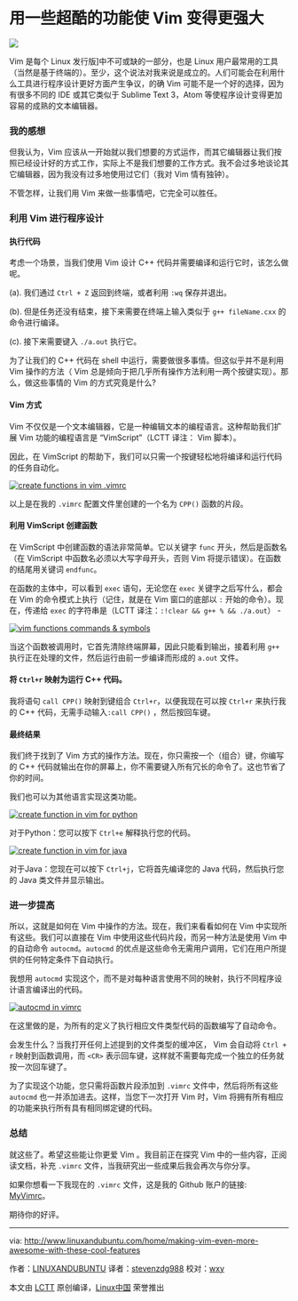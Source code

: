 用一些超酷的功能使 Vim 变得更强大
======

![](http://www.linuxandubuntu.com/uploads/2/1/1/5/21152474/making-vim-even-more-awesome-with-these-cool-features_orig.jpg)

Vim 是每个 Linux 发行版]中不可或缺的一部分，也是 Linux 用户最常用的工具（当然是基于终端的）。至少，这个说法对我来说是成立的。人们可能会在利用什么工具进行程序设计更好方面产生争议，的确 Vim 可能不是一个好的选择，因为有很多不同的 IDE 或其它类似于 Sublime Text 3，Atom 等使程序设计变得更加容易的成熟的文本编辑器。

### 我的感想

但我认为，Vim 应该从一开始就以我们想要的方式运作，而其它编辑器让我们按照已经设计好的方式工作，实际上不是我们想要的工作方式。我不会过多地谈论其它编辑器，因为我没有过多地使用过它们（我对 Vim 情有独钟）。

不管怎样，让我们用 Vim 来做一些事情吧，它完全可以胜任。

### 利用 Vim 进行程序设计

#### 执行代码


考虑一个场景，当我们使用 Vim 设计 C++ 代码并需要编译和运行它时，该怎么做呢。

(a). 我们通过 `Ctrl + Z` 返回到终端，或者利用 `:wq` 保存并退出。

(b). 但是任务还没有结束，接下来需要在终端上输入类似于 `g++ fileName.cxx` 的命令进行编译。

(c). 接下来需要键入 `./a.out` 执行它。

为了让我们的 C++ 代码在 shell 中运行，需要做很多事情。但这似乎并不是利用 Vim 操作的方法（ Vim 总是倾向于把几乎所有操作方法利用一两个按键实现）。那么，做这些事情的 Vim 的方式究竟是什么?

#### Vim 方式

Vim 不仅仅是一个文本编辑器，它是一种编辑文本的编程语言。这种帮助我们扩展 Vim 功能的编程语言是 “VimScript”（LCTT 译注： Vim 脚本）。

因此，在 VimScript 的帮助下，我们可以只需一个按键轻松地将编译和运行代码的任务自动化。

 [![create functions in vim .vimrc](http://www.linuxandubuntu.com/uploads/2/1/1/5/21152474/vim_orig.png)][2] 

以上是在我的 `.vimrc` 配置文件里创建的一个名为 `CPP()` 函数的片段。

#### 利用 VimScript 创建函数

在 VimScript 中创建函数的语法非常简单。它以关键字 `func` 开头，然后是函数名（在 VimScript 中函数名必须以大写字母开头，否则 Vim 将提示错误）。在函数的结尾用关键词 `endfunc`。

在函数的主体中，可以看到 `exec` 语句，无论您在 `exec` 关键字之后写什么，都会在 Vim 的命令模式上执行（记住，就是在 Vim 窗口的底部以 `:` 开始的命令）。现在，传递给 `exec` 的字符串是（LCTT 译注：`:!clear && g++ % && ./a.out`） -

[![vim functions commands & symbols](http://www.linuxandubuntu.com/uploads/2/1/1/5/21152474/vim_1_orig.png)][3]


当这个函数被调用时，它首先清除终端屏幕，因此只能看到输出，接着利用 `g++` 执行正在处理的文件，然后运行由前一步编译而形成的 `a.out` 文件。

#### 将 `Ctrl+r` 映射为运行 C++ 代码。

我将语句 `call CPP()` 映射到键组合 `Ctrl+r`，以便我现在可以按 `Ctrl+r` 来执行我的 C++ 代码，无需手动输入`:call CPP()` ，然后按回车键。

#### 最终结果

我们终于找到了 Vim 方式的操作方法。现在，你只需按一个（组合）键，你编写的 C++ 代码就输出在你的屏幕上，你不需要键入所有冗长的命令了。这也节省了你的时间。

我们也可以为其他语言实现这类功能。

 [![create function in vim for python](http://www.linuxandubuntu.com/uploads/2/1/1/5/21152474/vim_2_orig.png)][4] 

对于Python：您可以按下 `Ctrl+e` 解释执行您的代码。

 [![create function in vim for java](http://www.linuxandubuntu.com/uploads/2/1/1/5/21152474/vim_3_orig.png)][5] 


对于Java：您现在可以按下 `Ctrl+j`，它将首先编译您的 Java 代码，然后执行您的 Java 类文件并显示输出。

### 进一步提高

所以，这就是如何在 Vim 中操作的方法。现在，我们来看看如何在 Vim 中实现所有这些。我们可以直接在 Vim 中使用这些代码片段，而另一种方法是使用 Vim 中的自动命令 `autocmd`。`autocmd` 的优点是这些命令无需用户调用，它们在用户所提供的任何特定条件下自动执行。

我想用 `autocmd` 实现这个，而不是对每种语言使用不同的映射，执行不同程序设计语言编译出的代码。

 [![autocmd in vimrc](http://www.linuxandubuntu.com/uploads/2/1/1/5/21152474/vim_4_orig.png)][6] 

在这里做的是，为所有的定义了执行相应文件类型代码的函数编写了自动命令。

会发生什么？当我打开任何上述提到的文件类型的缓冲区， Vim 会自动将 `Ctrl + r` 映射到函数调用，而 `<CR>` 表示回车键，这样就不需要每完成一个独立的任务就按一次回车键了。

为了实现这个功能，您只需将函数片段添加到 `.vimrc` 文件中，然后将所有这些 `autocmd` 也一并添加进去。这样，当您下一次打开 Vim 时，Vim 将拥有所有相应的功能来执行所有具有相同绑定键的代码。

### 总结

就这些了。希望这些能让你更爱 Vim 。我目前正在探究 Vim 中的一些内容，正阅读文档，补充 `.vimrc` 文件，当我研究出一些成果后我会再次与你分享。

如果你想看一下我现在的 `.vimrc` 文件，这是我的 Github 账户的链接: [MyVimrc][7]。 

期待你的好评。

--------------------------------------------------------------------------------

via: http://www.linuxandubuntu.com/home/making-vim-even-more-awesome-with-these-cool-features

作者：[LINUXANDUBUNTU][a]
译者：[stevenzdg988](https://github.com/stevenzdg988)
校对：[wxy](https://github.com/wxy)

本文由 [LCTT](https://github.com/LCTT/TranslateProject) 原创编译，[Linux中国](https://linux.cn/) 荣誉推出

[a]:http://www.linuxandubuntu.com
[1]:http://www.linuxandubuntu.com/home/category/distros
[2]:http://www.linuxandubuntu.com/uploads/2/1/1/5/21152474/vim_orig.png
[3]:http://www.linuxandubuntu.com/uploads/2/1/1/5/21152474/vim_1_orig.png
[4]:http://www.linuxandubuntu.com/uploads/2/1/1/5/21152474/vim_2_orig.png
[5]:http://www.linuxandubuntu.com/uploads/2/1/1/5/21152474/vim_3_orig.png
[6]:http://www.linuxandubuntu.com/uploads/2/1/1/5/21152474/vim_4_orig.png
[7]:https://github.com/phenomenal-ab/VIm-Configurations/blob/master/.vimrc

